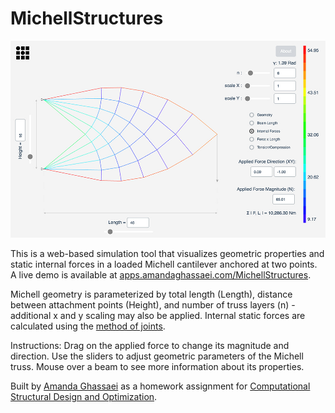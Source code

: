 # MichellStructures

<img src="michell.jpg" />

This is a web-based simulation tool that visualizes geometric properties and static internal forces in a loaded Michell cantilever anchored at two points.  A live demo is available at <a href="http://apps.amandaghassaei.com/MichellStructures/" target="_blank">apps.amandaghassaei.com/MichellStructures</a>.

Michell geometry is parameterized by total length (Length), distance between attachment points (Height), and number of truss layers (n) - additional x and y scaling may also be applied.  Internal static forces are calculated using the [method of joints](https://en.wikibooks.org/wiki/Statics/Method_of_Joints).

Instructions:
Drag on the applied force to change its magnitude and direction.  Use the sliders to adjust geometric parameters of the Michell truss.  Mouse over a beam to see more information about its properties.

Built by [Amanda Ghassaei](http://www.amandaghassaei.com) as a homework assignment for [Computational Structural Design and Optimization](https://architecture.mit.edu/subject/fall-2016-4450).
